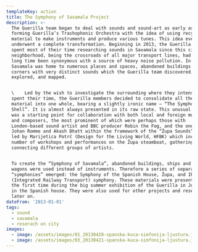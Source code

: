 ```yaml
---
templateKey: action
title: The Symphony of Savamala Project
description: >-
  The Guerilla team began to deal with sounds and sound-art as early as 2011 —
  forming Guerilla’s Trashophonic Orchestra with the idea of using recycled
  material to make instruments and produce various tunes. This idea eventually
  underwent a complete transformation. Beginning in 2013, the Guerilla team
  spent most of their time researching sounds in Savamala since this city
  neighborhood, being the crossroads of all major transport lines, had for a
  long time been synonymous with a source of heavy noise pollution. In addition,
  Savamala was home to numerous places and spaces, abandoned buildings and
  corners with very distinct sounds which the Guerilla team discovered,
  explored, and mapped.


  \    Led by the wish to investigate the surrounding where they intensively
  spent their time, the Guerilla members decided to consolidate all the gathered
  material into one whole, bearing a slightly ironic name – “The Symphony of the
  Shell”. It is almost always presented in its raw state. This unusual approach
  was a starting point for collaboration with both local and foreign musicians
  and composers, the most prominent of which were perhaps those with
  London-based sound artist and BBC producer Robin the Fog, and the one with
  Johan Romme and Akash Bhatt within the framework of the “Župa Sounds” project,
  led by Marijetica Potrč (Design for the Living World, HFBK) which included a
  number of workshops and performances on the Župa steamboat, gathering and
  connecting different groups of artists.


  ​To create the “Symphony of Savamala”, abandoned buildings, ships and railway
  wagons were used instead of instruments. Therefore a series of separate
  “symphonies” emerged: the Symphony of the Spanish House, Župa, and IRT
  (Integrated Railway Transport) symphony. These materials were presented for
  the first time during the big summer exhibition of the Guerilla in June 2013,
  in the Spanish house. They were also used for other projects and research
  later on.
dateFrom: '2013-01-01'
tags:
  - sound
  - savamala
  - reserach on city
images:
  - image: /assets/images/01_20130428-spanska-kuca-simfonija-ljustura.jpg
  - image: /assets/images/03_20130421-spanska-kuca-simfonija-ljustura.jpg
---
```



